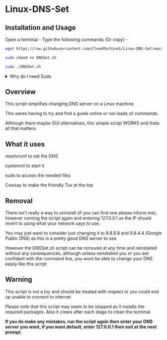 # Linux-DNS-Set

## <b>Installation and Usage</b>

Open a terminal - Type the following commands (Or copy) -

``` bash
wget https://raw.githubusercontent.com/CleanMachine1/Linux-DNS-Set/master/DNSSet.sh

sudo chmod +x DNSSet.sh

sudo ./DNSSet.sh

```

<details>
<summary>Why do I need Sudo</summary>
due to the files being in /etc/ they often require root access, this means this script will not work if you don't have access to sudo or root
</details>

## Overview

This script simplifies changing DNS server on a Linux machine.

This saves having to try and find a guide online or run loads of commands.

Although there maybe GUI alternatives, this simple script WORKS and thats all that matters.

## What it uses

resolvconf to set the DNS

systemctl to start it

sudo to access the needed files

Cowsay to make the friendly Tux at the top

## <b>Removal</b>

There isn't really a way to uninstall (if you can find one please inform me), however running the script again and entering 127.0.0.1 as the IP should revert to using what your network says to use.

You may just want to consider just changing it to 8.8.8.8 and 8.8.4.4 (Google Public DNS)
as this is a pretty good DNS server to use.

However the DNSSet.sh script can be removed at any time and reinstalled without any consequences, although unless reinstalled you or you are confident with the command line, you wont be able to change your DNS easily like this script

## Warning

This script is not a toy and should be treated with respect or you could end up unable to connect to internet

Please note that this script may seem to be stopped as it installs the required packages.
Also it clears after each stage to clean the terminal.

<b> If you do make any mistakes, run the script again then enter your DNS server you want, if you want default, enter 127.0.0.1 then exit at the next prompt. </b>

